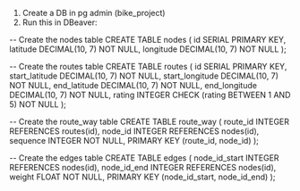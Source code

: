 1. Create a DB in pg admin (bike_project)
2. Run this in DBeaver: 

-- Create the nodes table
CREATE TABLE nodes (
    id SERIAL PRIMARY KEY,
    latitude DECIMAL(10, 7) NOT NULL,
    longitude DECIMAL(10, 7) NOT NULL
);

-- Create the routes table
CREATE TABLE routes (
    id SERIAL PRIMARY KEY,
    start_latitude DECIMAL(10, 7) NOT NULL,
    start_longitude DECIMAL(10, 7) NOT NULL,
    end_latitude DECIMAL(10, 7) NOT NULL,
    end_longitude DECIMAL(10, 7) NOT NULL,
    rating INTEGER CHECK (rating BETWEEN 1 AND 5) NOT NULL
);

-- Create the route_way table
CREATE TABLE route_way (
    route_id INTEGER REFERENCES routes(id),
    node_id INTEGER REFERENCES nodes(id),
    sequence INTEGER NOT NULL,
    PRIMARY KEY (route_id, node_id)
);

-- Create the edges table
CREATE TABLE edges (
    node_id_start INTEGER REFERENCES nodes(id),
    node_id_end INTEGER REFERENCES nodes(id),
    weight FLOAT NOT NULL,
    PRIMARY KEY (node_id_start, node_id_end)
);



